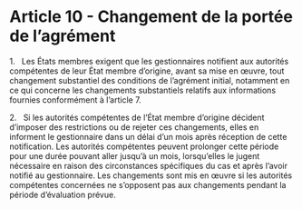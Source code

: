 # Article 10 - Changement de la portée de l’agrément


1.   Les États membres exigent que les gestionnaires notifient aux autorités compétentes de leur État membre d’origine, avant sa mise en œuvre, tout changement substantiel des conditions de l’agrément initial, notamment en ce qui concerne les changements substantiels relatifs aux informations fournies conformément à l’article 7.

2.   Si les autorités compétentes de l’État membre d’origine décident d’imposer des restrictions ou de rejeter ces changements, elles en informent le gestionnaire dans un délai d’un mois après réception de cette notification. Les autorités compétentes peuvent prolonger cette période pour une durée pouvant aller jusqu’à un mois, lorsqu’elles le jugent nécessaire en raison des circonstances spécifiques du cas et après l’avoir notifié au gestionnaire. Les changements sont mis en œuvre si les autorités compétentes concernées ne s’opposent pas aux changements pendant la période d’évaluation prévue.
